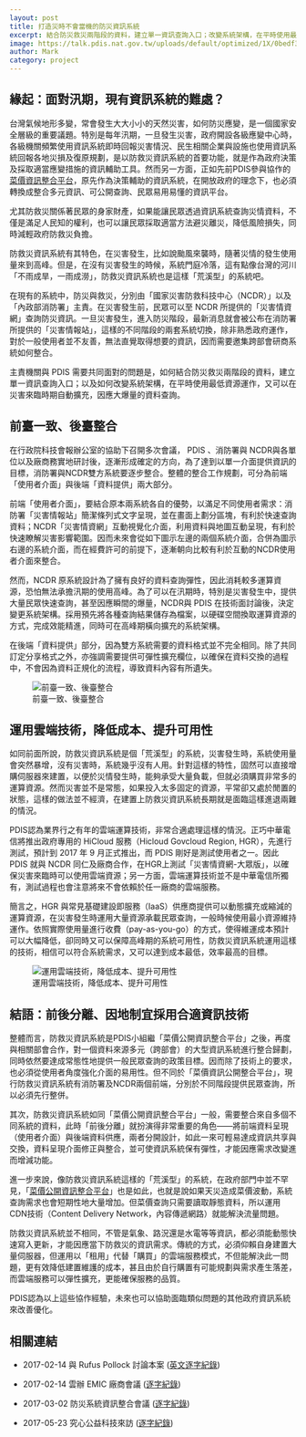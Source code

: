 ```yaml
---
layout: post
title: 打造災時不會當機的防災資訊系統
excerpt: 結合防災救災兩階段的資料，建立單一資訊查詢入口；改變系統架構，在平時使用最低資源運作，又可以在災害來臨時期自動擴充，因應大爆量的資料查詢。
image: https://talk.pdis.nat.gov.tw/uploads/default/optimized/1X/0bedf33be909591193c5983b6aae63c83e87653f_1_690x421.png
author: Mark
category: project
---
```


## 緣起：面對汛期，現有資訊系統的難處？

台灣氣候地形多變，常會發生大大小小的天然災害，如何防災應變，是一個國家安全層級的重要議題。特別是每年汛期，一旦發生災害，政府開設各級應變中心時，各級機關頻繁使用資訊系統即時回報災害情況、民生相關企業與設施也使用資訊系統回報各地災損及復原規劃，是以防救災資訊系統的首要功能，就是作為政府決策及採取適當應變措施的資訊輔助工具。然而另一方面，正如先前PDIS參與協作的[菜價資訊整合平台](https://afabi.pdis.tw)，原先作為決策輔助的資訊系統，在開放政府的理念下，也必須轉換成整合多元資訊、可公開查詢、民眾易用易懂的資訊平台。

尤其防救災關係著民眾的身家財產，如果能讓民眾透過資訊系統查詢災情資料，不僅是滿足人民知的權利，也可以讓民眾採取適當方法避災離災，降低風險損失，同時減輕政府防救災負擔。

防救災資訊系統有其特色，在災害發生，比如說颱風來襲時，隨著災情的發生使用量來到高峰。但是，在沒有災害發生的時候，系統門庭冷落，這有點像台灣的河川「不雨成旱，一雨成澇」，防救災資訊系統也是這樣「荒溪型」的系統吧。

在現有的系統中，防災與救災，分別由「國家災害防救科技中心（NCDR）」以及「內政部消防署」主責。在災害發生前，民眾可以至 NCDR 所提供的「災害情資網」查詢防災資訊。一旦災害發生，進入防災階段，最新消息就會被公布在消防署所提供的「災害情報站」，這樣的不同階段的兩套系統切換，除非熟悉政府運作，對於一般使用者並不友善，無法直覺取得想要的資訊，因而需要邀集跨部會研商系統如何整合。

主責機關與 PDIS 需要共同面對的問題是，如何結合防災救災兩階段的資料，建立單一資訊查詢入口；以及如何改變系統架構，在平時使用最低資源運作，又可以在災害來臨時期自動擴充，因應大爆量的資料查詢。

## 前臺一致、後臺整合

在行政院科技會報辦公室的協助下召開多次會議， PDIS 、消防署與 NCDR與各單位以及廠商務實地研討後，逐漸形成確定的方向，為了達到以單一介面提供資訊的目標，消防署與NCDR雙方系統要逐步整合。整體的整合工作規劃，可分為前端「使用者介面」與後端「資料提供」兩大部分。

前端「使用者介面」，要結合原本兩系統各自的優勢，以滿足不同使用者需求：消防署「災害情報站」簡潔條列式文字呈現，並在畫面上劃分區塊，有利於快速查詢資料；NCDR「災害情資網」互動視覺化介面，利用資料與地圖互動呈現，有利於快速瞭解災害影響範圍。因而未來會從如下圖示左邊的兩個系統介面，合併為圖示右邊的系統介面，而在經費許可的前提下，逐漸朝向比較有利於互動的NCDR使用者介面來整合。

然而，NCDR 原系統設計為了擁有良好的資料查詢彈性，因此消耗較多運算資源，恐怕無法承擔汛期的使用高峰。為了可以在汛期時，特別是災害發生中，提供大量民眾快速查詢，甚至因應瞬間的爆量，NCDR與 PDIS 在技術面討論後，決定變更系統架構。採用預先將各種查詢結果儲存為檔案，以硬碟空間換取運算資源的方式，完成效能精進，同時可在高峰期橫向擴充的系統架構。

在後端「資料提供」部分，因為雙方系統需要的資料格式並不完全相同。除了共同訂定分享格式之外，亦強調需要提供可彈性擴充欄位，以確保在資料交換的過程中，不會因為資料正規化的流程，導致資料內容有所遺失。

<figure>
<img src="https://talk.pdis.nat.gov.tw/uploads/default/original/1X/e8b7b6cec3f2e9da57247fa7f3db60cedff54df7.png" alt="前臺一致、後臺整合">
<figcaption>前臺一致、後臺整合</figcaption>
</figure>

## 運用雲端技術，降低成本、提升可用性

如同前面所說，防救災資訊系統是個「荒溪型」的系統，災害發生時，系統使用量會突然暴增，沒有災害時，系統幾乎沒有人用。針對這樣的特性，固然可以直接增購伺服器來建置，以便於災情發生時，能夠承受大量負載，但就必須購買非常多的運算資源。然而災害並不是常態，如果投入太多固定的資源，平常卻又處於閒置的狀態，這樣的做法並不經濟，在建置上防救災資訊系統長期就是面臨這樣進退兩難的情況。

PDIS認為業界行之有年的雲端運算技術，非常合適處理這樣的情況。正巧中華電信將推出政府專用的 HiCloud 服務（Hicloud Govcloud Region, HGR），先進行測試，預計到 2017 年 9 月正式推出，而 PDIS 剛好是測試使用者之一。因此 PDIS 就與 NCDR 同仁及廠商合作，在HGR上測試「災害情資網-大眾版」，以確保災害來臨時可以使用雲端資源；另一方面，雲端運算技術並不是中華電信所獨有，測試過程也會注意將來不會依賴於任一廠商的雲端服務。

簡言之，HGR 與常見基礎建設即服務（IaaS）供應商提供可以動態擴充或縮減的運算資源，在災害發生時運用大量資源承載民眾查詢，一般時候使用最小資源維持運作。依照實際使用量進行收費（pay-as-you-go）的方式，使得維運成本預計可以大幅降低，卻同時又可以保障高峰期的系統可用性，防救災資訊系統運用這樣的技術，相信可以符合系統需求，又可以達到成本最低，效率最高的目標。

<figure>
<img src="https://talk.pdis.nat.gov.tw/uploads/default/original/1X/a9ff40741c06c4a94a8c559ecf08d7d4875bcd05.png" alt="運用雲端技術，降低成本、提升可用性">
<figcaption>運用雲端技術，降低成本、提升可用性</figcaption>
</figure>

## 結語：前後分離、因地制宜採用合適資訊技術

整體而言，防救災資訊系統是PDIS小組繼「菜價公開資訊整合平台」之後，再度與相關部會合作，對一個資料來源多元（跨部會）的大型資訊系統進行整合歸劃，同時依然要達成常態性地提供一般民眾查詢的政策目標。因而除了技術上的要求，也必須從使用者角度強化介面的易用性。但不同於「菜價資訊公開整合平台」，現行防救災資訊系統有消防署及NCDR兩個前端，分別於不同階段提供民眾查詢，所以必須先行整併。

其次，防救災資訊系統如同「菜價公開資訊整合平台」一般，需要整合來自多個不同系統的資料，此時「前後分離」就扮演得非常重要的角色——將前端資料呈現（使用者介面）與後端資料供應，兩者分開設計，如此一來可輕易達成資訊共享與交換，資料呈現介面修正與整合，並可使資訊系統保有彈性，才能因應需求改變進而增減功能。

進一步來說，像防救災資訊系統這樣的「荒溪型」的系統，在政府部門中並不罕見，「[菜價公開資訊整合平台](https://afabi.pdis.tw/)」也是如此，也就是說如果天災造成菜價波動，系統查詢需求也會短期性地大量增加。但菜價查詢只需要讀取靜態資料，所以運用CDN技術（Content Delivery Network，內容傳遞網路）就能解決流量問題。

防救災資訊系統並不相同，不管是氣象、路況還是水電等等資訊，都必須能動態快速寫入更新，才能因應當下防救災的資訊需求。傳統的方式，必須仰賴自身建置大量伺服器，但運用以「租用」代替「購買」的雲端服務模式，不但能解決此一問題，更有效降低建置維護的成本，甚且由於自行購置有可能規劃與需求產生落差，而雲端服務可以彈性擴充，更能確保服務的品質。

PDIS認為以上這些協作經驗，未來也可以協助面臨類似問題的其他政府資訊系統來改善優化。

## 相關連結

* 2017-02-14 與 Rufus Pollock 討論本案 ([英文逐字紀錄](https://sayit.pdis.nat.gov.tw/2017-02-14-open-discussion-with-rufus-pollock))

* 2017-02-14 雲辦 EMIC 廠商會議 ([逐字紀錄](https://sayit.pdis.nat.gov.tw/2017-02-14-%E9%9B%B2%E8%BE%A6emic%E5%BB%A0%E5%95%86%E6%9C%83%E8%AD%B0))

* 2017-03-02 防災系統資訊整合會議 ([逐字紀錄](https://sayit.pdis.nat.gov.tw/2017-03-02-%E9%98%B2%E7%81%BD%E7%B3%BB%E7%B5%B1%E8%B3%87%E8%A8%8A%E6%95%B4%E5%90%88%E6%9C%83%E8%AD%B0))

* 2017-05-23 究心公益科技來訪 ([逐字紀錄](https://sayit.pdis.nat.gov.tw/2017-05-23-%E7%A9%B6%E5%BF%83%E5%85%AC%E7%9B%8A%E7%A7%91%E6%8A%80%E4%BE%86%E8%A8%AA))